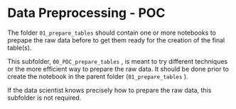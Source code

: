 # Data Preprocessing - POC

The folder `01_prepare_tables` should contain one or more notebooks to prepape the raw data before to get them ready for the creation of the final table(s).



This subfolder, `00_POC_prepare_tables` , is meant to try different techniques or the more efficient way to prepare the raw data. It should be done prior to create the notebook in the parent folder (``01_prepare_tables`` ). 

If the data scientist knows precisely how to prepare the raw data, this subfolder is not required.



